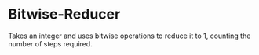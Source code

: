 # Bitwise-Reducer
Takes an integer and uses bitwise operations to reduce it to 1, counting the number of steps required.
